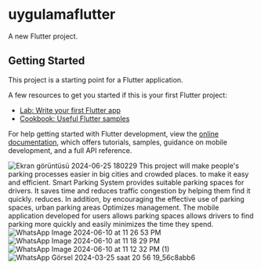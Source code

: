 # uygulamaflutter

A new Flutter project.

## Getting Started

This project is a starting point for a Flutter application.

A few resources to get you started if this is your first Flutter project:

- [Lab: Write your first Flutter app](https://docs.flutter.dev/get-started/codelab)
- [Cookbook: Useful Flutter samples](https://docs.flutter.dev/cookbook)

For help getting started with Flutter development, view the
[online documentation](https://docs.flutter.dev/), which offers tutorials,
samples, guidance on mobile development, and a full API reference.

![Ekran görüntüsü 2024-06-25 180229](https://github.com/abdullah-0052/Smart-Otopark-SystemArduino-and-Mobile--App/assets/168473906/41b7a681-2996-4602-bfb5-536b1177628f)
This project will make people's parking processes easier in big cities and crowded places.
to make it easy and efficient. Smart Parking System provides suitable parking spaces for drivers.
It saves time and reduces traffic congestion by helping them find it quickly.
reduces. In addition, by encouraging the effective use of parking spaces, urban parking areas
Optimizes management. The mobile application developed for users allows parking spaces
allows drivers to find parking more quickly and easily
minimizes the time they spend.
![WhatsApp Image 2024-06-10 at 11 26 53 PM](https://github.com/abdullah-0052/Smart-Otopark-SystemArduino-and-Mobile--App/assets/168473906/d2103cb6-33cf-4a30-af80-bbfd3fc7d280)
![WhatsApp Image 2024-06-10 at 11 18 29 PM](https://github.com/abdullah-0052/Smart-Otopark-SystemArduino-and-Mobile--App/assets/168473906/92a6d78d-543b-4536-ba5d-925e164e96e9)
![WhatsApp Image 2024-06-10 at 11 12 32 PM (1)](https://github.com/abdullah-0052/Smart-Otopark-SystemArduino-and-Mobile--App/assets/168473906/c11fb3af-4f9f-4cbe-b8c6-e8e48698b71f)
![WhatsApp Görsel 2024-03-25 saat 20 56 19_56c8abb6](https://github.com/abdullah-0052/Smart-Otopark-SystemArduino-and-Mobile--App/assets/168473906/41632bf9-c671-4175-8463-498412abf3ce)

